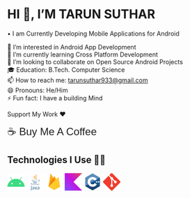 # HI 👋, I’M TARUN SUTHAR

• I am Currently Developing Mobile Applications for Android


👀 I’m interested in Android App Development  
🌱 I’m currently learning Cross Platform Development  
💞️ I’m looking to collaborate on Open Source Android Projects  
🎓 Education: B.Tech. Computer Science  
📫 How to reach me: tarunsuthar933@gmail.com  
😄 Pronouns: He/Him  
⚡ Fun fact: I have a building Mind  

Support My Work ❤️  

<span style="font-family: 'Cursive', sans-serif; color:#222222; font-size:24px;">
☕ Buy Me A Coffee
</span>
 

## Technologies I Use 👨‍💻

<img src="https://raw.githubusercontent.com/github/explore/main/topics/android/android.png" height="40"/> <img src="https://raw.githubusercontent.com/github/explore/main/topics/java/java.png" height="40"/> <img src="https://raw.githubusercontent.com/github/explore/main/topics/firebase/firebase.png" height="40"/> <img src="https://raw.githubusercontent.com/github/explore/main/topics/kotlin/kotlin.png" height="40"/> <img src="https://raw.githubusercontent.com/github/explore/main/topics/cpp/cpp.png" height="40"/> <img src="https://raw.githubusercontent.com/github/explore/main/topics/git/git.png" height="40"/>





